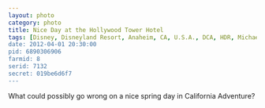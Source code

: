```yaml
---
layout: photo
category: photo
title: Nice Day at the Hollywood Tower Hotel
tags: [Disney, Disneyland Resort, Anaheim, CA, U.S.A., DCA, HDR, Michael Ball, cycomachead, Canon 7D, landscape, Canon, HDRI, trees, ride, California Adventure, Disney's California Adventure, Hollywood Tower Hotel, Tower of Terror, Hollywood, Tower, DLR]
date: 2012-04-01 20:30:00
pid: 6890306906
farmid: 8
serid: 7132
secret: 019be6d6f7
---
```


What could possibly go wrong on a nice spring day in California Adventure?